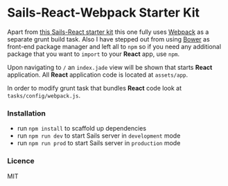 # Sails-React-Webpack Starter Kit

Apart from [this Sails-React starter kit](https://github.com/mixxen/sails-react-example) this one fully uses [Webpack](http://webpack.github.io) as a separate grunt build task. Also I have stepped out from using [Bower](https://bower.io) as front-end package manager and left all to `npm` so if you need any additional package that you want to `import` to your **React** app, use `npm`.

Upon navigating to `/` an `index.jade` view will be shown that starts **React** application. All **React** application code is located at `assets/app`.

In order to modify grunt task that bundles **React** code look at `tasks/config/webpack.js`.




### Installation

- run `npm install` to scaffold up dependencies
- run `npm run dev` to start Sails server in `development` mode
- run `npm run prod` to start Sails server in `production` mode




### Licence

MIT